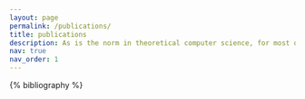 ```yaml
---
layout: page
permalink: /publications/
title: publications
description: As is the norm in theoretical computer science, for most of my papers, authors are ordered alphabetically. Exceptions are denoted by a star (*) before the list of authors.
nav: true
nav_order: 1
---
```


<!-- _pages/publications.md -->
<div class="publications">

{% bibliography %}

</div>
